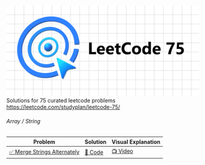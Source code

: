 ![LeetCode 75](https://github.com/shaheershukur/LeetCode-75/blob/main/_/Leetcode_76_Banner.jpg?raw=true)
Solutions for 75 curated leetcode problems <https://leetcode.com/studyplan/leetcode-75/>

###### Array / String

Problem | Solution | Visual Explanation
------------- | ------------- | -------------
[:white_check_mark: Merge Strings Alternately](https://leetcode.com/problems/merge-strings-alternately/description/?envType=study-plan-v2&envId=leetcode-75) | [:page_facing_up: Code](https://github.com/shaheershukur/LeetCode-75)  | [:tv: Video](https://github.com/shaheershukur/LeetCode-75)
